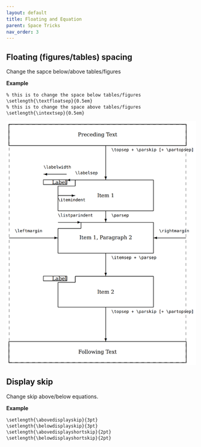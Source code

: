 ```yaml
---
layout: default
title: Floating and Equation
parent: Space Tricks
nav_order: 3
---
```


## Floating (figures/tables) spacing

Change the sapce below/above tables/figures

**Example**

```
% this is to change the space below tables/figures
\setlength{\textfloatsep}{0.5em} 
% this is to change the space above tables/figures
\setlength{\intextsep}{0.5em} 
```

![enumitem](img/enumitem.png)


## Display skip

Change skip above/below equations.

**Example**

```
\setlength{\abovedisplayskip}{3pt}
\setlength{\belowdisplayskip}{3pt}
\setlength{\abovedisplayshortskip}{2pt}
\setlength{\belowdisplayshortskip}{2pt}
```

